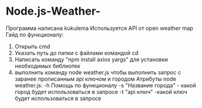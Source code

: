 # Node.js-Weather-
Программа написана kukulema
Используется API от open weather map
Гайд по функционалу:
1) Открыть cmd
2) Указать путь до папки с файлами командой cd
3) Написать команду "npm install axios yargs" для установки необходимых библиотек
4) выполнить команду node weather.js чтобы выполнить запрос с заранее прописанным api ключом и городом
Атрибуты node weather.js:
-h Помощь по функционалу
-s "Название города" - какой город будет использоваться в запросе
-t "api ключ" -какой ключ будет использоваться в запросе
